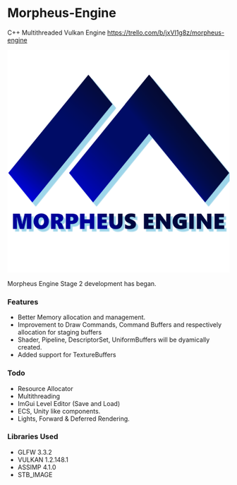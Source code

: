 # Morpheus-Engine
C++ Multithreaded Vulkan Engine
https://trello.com/b/jxVI1g8z/morpheus-engine

![Morpheus](/Morpheus-Assets/Morpheus.png?raw=true "Morpheus")

Morpheus Engine Stage 2 development has began.
### Features
* Better Memory allocation and management.
* Improvement to Draw Commands, Command Buffers and respectively allocation for staging buffers
* Shader, Pipeline, DescriptorSet, UniformBuffers will be dyamically created.
* Added support for TextureBuffers

### Todo
* Resource Allocator
* Multithreading
* ImGui Level Editor (Save and Load)
* ECS, Unity like components.
* Lights, Forward & Deferred Rendering.

### Libraries Used
* GLFW 3.3.2
* VULKAN 1.2.148.1
* ASSIMP 4.1.0
* STB_IMAGE 
